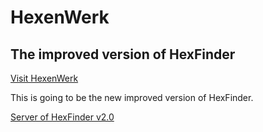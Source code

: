 # HexenWerk
## The improved version of HexFinder

<a href="https://chrisbohne.github.io" target="_blank">Visit HexenWerk</a>



This is going to be the new improved version of HexFinder.


[Server of HexFinder v2.0](https://github.com/chrisbohne/HexFinder_v2_server)
